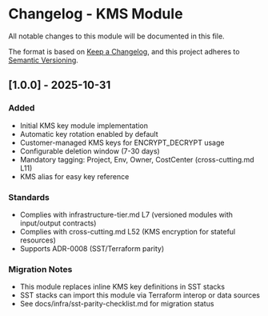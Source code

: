 # Changelog - KMS Module

All notable changes to this module will be documented in this file.

The format is based on [Keep a Changelog](https://keepachangelog.com/en/1.0.0/),
and this project adheres to [Semantic Versioning](https://semver.org/spec/v2.0.0.html).

## [1.0.0] - 2025-10-31

### Added
- Initial KMS key module implementation
- Automatic key rotation enabled by default
- Customer-managed KMS keys for ENCRYPT_DECRYPT usage
- Configurable deletion window (7-30 days)
- Mandatory tagging: Project, Env, Owner, CostCenter (cross-cutting.md L11)
- KMS alias for easy key reference

### Standards
- Complies with infrastructure-tier.md L7 (versioned modules with input/output contracts)
- Complies with cross-cutting.md L52 (KMS encryption for stateful resources)
- Supports ADR-0008 (SST/Terraform parity)

### Migration Notes
- This module replaces inline KMS key definitions in SST stacks
- SST stacks can import this module via Terraform interop or data sources
- See docs/infra/sst-parity-checklist.md for migration status
